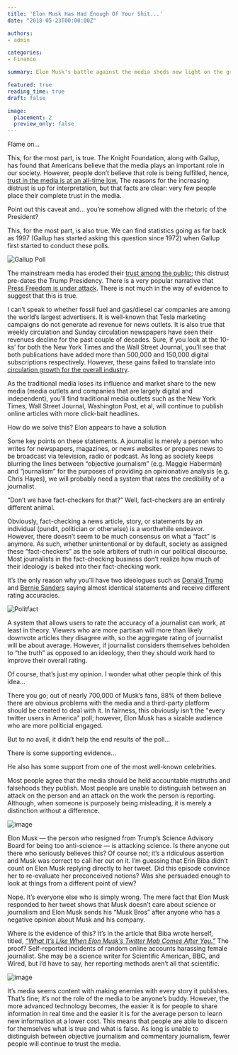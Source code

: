 ```yaml
---
title: 'Elon Musk Has Had Enough Of Your Shit...'
date: "2018-05-23T00:00:00Z"

authors:
- admin

categories:
- Finance

summary: Elon Musk's battle against the media sheds new light on the growing distrust on the defenders of democracy.

featured: true
reading_time: true
draft: false

image:
  placement: 2
  preview_only: false
---
```


Flame on…

<!-- {{< tweet 999355619390865408 >}} -->

This, for the most part, is true. The Knight Foundation, along with Gallup, has found that Americans believe that the media plays an important role in our society. However, people don’t believe that role is being fulfilled, hence, [trust in the media is at an all-time low.](https://knightfoundation.org/reports/american-views-trust-media-and-democracy) The reasons for the increasing distrust is up for interpretation, but that facts are clear: very few people place their complete trust in the media.

Point out this caveat and… you’re somehow aligned with the rhetoric of the President?

<!-- {{< tweet 999357298861486080 >}} -->

This, for the most part, is also true. We can find statistics going as far back as 1997 (Gallup has started asking this question since 1972) when Gallup first started to conduct these polls.

![Gallup Poll](/post/images/gallup.png)

The mainstream media has eroded their [trust among the public](https://news.gallup.com/poll/195542/americans-trust-mass-media-sinks-new-low.aspx); this distrust pre-dates the Trump Presidency. There is a very popular narrative that [Press Freedom is under attack](https://www.usatoday.com/story/opinion/2018/05/03/press-freedom-donald-trump-journalists-column/572668002/). There is not much in the way of evidence to suggest that this is true.

<!-- {{< tweet 999364333674024960 >}} -->

I can’t speak to whether fossil fuel and gas/diesel car companies are among the world’s largest advertisers. It is well-known that Tesla marketing campaigns do not generate ad revenue for news outlets. It is also true that weekly circulation and Sunday circulation newspapers have seen their revenues decline for the past couple of decades. Sure, if you look at the 10-ks’ for both the New York Times and the Wall Street Journal, you’ll see that both publications have added more than 500,000 and 150,000 digital subscriptions respectively. However, these gains failed to translate into [circulation growth for the overall industry](http://www.pewresearch.org/fact-tank/2017/06/01/circulation-and-revenue-fall-for-newspaper-industry/).

As the traditional media loses its influence and market share to the new media (media outlets and companies that are largely digital and independent), you’ll find traditional media outlets such as the New York Times, Wall Street Journal, Washington Post, et al, will continue to publish online articles with more click-bait headlines.

How do we solve this? Elon appears to have a solution

<!-- {{< tweet 999367582271422464>}} -->

<!-- {{< tweet 999368393420488704>}} -->

Some key points on these statements. A journalist is merely a person who writes for newspapers, magazines, or news websites or prepares news to be broadcast via television, radio or podcast. As long as society keeps blurring the lines between “objective journalism” (e.g. Maggie Haberman) and “journalism” for the purposes of providing an opinionative analysis (e.g. Chris Hayes), we will probably need a system that rates the credibility of a journalist.

“Don’t we have fact-checkers for that?” Well, fact-checkers are an entirely different animal.

Obviously, fact-checking a news article, story, or statements by an individual (pundit, politician or otherwise) is a worthwhile endeavor. However, there doesn’t seem to be much consensus on what a “fact” is anymore. As such, whether unintentional or by default, society as assigned these “fact-checkers” as the sole arbiters of truth in our political discourse. Most journalists in the fact-checking business don’t realize how much of their ideology is baked into their fact-checking work.

It’s the only reason why you’ll have two ideologues such as [Donald Trump](http://www.politifact.com/virginia/statements/2016/jun/20/donald-trump/trump-misleadingly-puts-black-youth-unemployment-r/) and [Bernie Sanders](http://www.politifact.com/truth-o-meter/statements/2016/mar/10/bernie-s/bernie-sanders-statistic-black-hispanic-unemployme/) saying almost identical statements and receive different rating accuracies.

![Politfact](/post/images/politfact.png)

A system that allows users to rate the accuracy of a journalist can work, at least in theory. Viewers who are more partisan will more than likely downvote articles they disagree with, so the aggregate rating of journalist will be about average. However, if journalist considers themselves beholden to “the truth” as opposed to an ideology, then they should work hard to improve their overall rating.

Of course, that’s just my opinion. I wonder what other people think of this idea…

<!-- {{< tweet 999374720368689153 >}} -->

There you go; out of nearly 700,000 of Musk’s fans, 88% of them believe there are obvious problems with the media and a third-party platform should be created to deal with it. In fairness, this obviously isn't the "every twitter users in America" poll; however, Elon Musk has a sizable audience who are more politicial engaged.

<!-- {{< tweet 999389139551248384 >}} -->

But to no avail, it didn’t help the end results of the poll…

<!-- {{< tweet 999568719146725377 >}} -->

<!-- {{< tweet 999591624521940993 >}} -->

There is some supporting evidence…

<!-- {{< tweet 1000760068512497664 >}} -->

<!-- {{< tweet 1001498841495912449 >}} -->

He also has some support from one of the most well-known celebrities.

<!-- {{< tweet 1000552589308477441 >}} -->

Most people agree that the media should be held accountable mistruths and falsehoods they publish. Most people are unable to distinguish between an attack on the person and an attack on the work the person is reporting. Although, when someone is purposely being misleading, it is merely a distinction without a difference.

![image](/post/images/erin-biba-elon-musk.jpg)

Elon Musk — the person who resigned from Trump’s Science Advisory Board for being too anti-science — is attacking science. Is there anyone out there who seriously believes this? Of course not; it’s a ridiculous assertion and Musk was correct to call her out on it. I’m guessing that Erin Biba didn’t count on Elon Musk replying directly to her tweet. Did this episode convince her to re-evaluate her preconceived notions? Was she persuaded enough to look at things from a different point of view?

Nope. It’s everyone else who is simply wrong. The mere fact that Elon Musk responded to her tweet shows that Musk doesn’t care about science or journalism and Elon Musk sends his “Musk Bros” after anyone who has a negative opinion about Musk and his company.

Where is the evidence of this? It’s in the article that Biba wrote herself, titled, *[“What It’s Like When Elon Musk’s Twitter Mob Comes After You.”](https://www.thedailybeast.com/what-its-like-when-elon-musks-twitter-mob-comes-after-you)* The proof? Self-reported incidents of random online accounts harassing female journalist. She may be a science writer for Scientific American, BBC, and Wired, but I’d have to say, her reporting methods aren’t all that scientific.

![image](/post/images/erin-biba-elon-musk-2.jpg)

It’s media seems content with making enemies with every story it publishes. That’s fine; it’s not the role of the media to be anyone’s buddy. However, the more advanced technology becomes, the easier it is for people to share information in real time and the easier it is for the average person to learn new information at a lower cost. This means that people are able to discern for themselves what is true and what is false. As long is unable to distinguish between objective journalism and commentary journalism, fewer people will continue to trust the media.